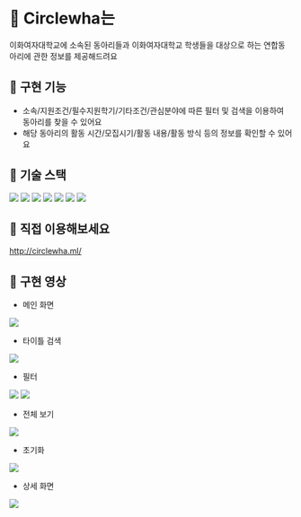 # :school: Circlewha는
이화여자대학교에 소속된 동아리들과 이화여자대학교 학생들을 대상으로 하는 연합동아리에 관한 정보를 제공해드려요

## :school: 구현 기능
+ 소속/지원조건/필수지원학기/기타조건/관심분야에 따른 필터 및 검색을 이용하여 동아리를 찾을 수 있어요
+ 해당 동아리의 활동 시간/모집시기/활동 내용/활동 방식 등의 정보를 확인할 수 있어요

## :school: 기술 스택
<img src="https://img.shields.io/badge/JavaScript-F7DF1E?style=for-the-badge&logo=JavaScript&logoColor=white"/> <img src="https://img.shields.io/badge/Next.js-000000?style=for-the-badge&logo=Next.js&logoColor=white"/> <img src="https://img.shields.io/badge/Node.js-339933?style=for-the-badge&logo=Node.js&logoColor=white"/> <img src="https://img.shields.io/badge/Express-000000?style=for-the-badge&logo=Express&logoColor=white">
 <img src="https://img.shields.io/badge/MySQL-4479A1?style=for-the-badge&logo=MySQL&logoColor=white"> <img src="https://img.shields.io/badge/Nodemon-76D04B?style=for-the-badge&logo=Nodemon&logoColor=white"> <img src="https://img.shields.io/badge/AWS-232F3E?style=for-the-badge&logo=amazon%20aws&logoColor=white"> 

## :school: 직접 이용해보세요
http://circlewha.ml/

## :school: 구현 영상
+ 메인 화면 
<img src="https://user-images.githubusercontent.com/85687229/156637154-f6a920b9-2936-4f29-8b1f-df7e074ed27b.gif">

+ 타이틀 검색 
<img src="https://user-images.githubusercontent.com/85687229/156637199-c4b5d854-ea01-4a80-84a7-0ae9877650ca.gif">

+ 필터
<img src="https://user-images.githubusercontent.com/85687229/156637180-089caa14-7c17-47bd-815e-9c7a0216ecfb.gif">
<img src="https://user-images.githubusercontent.com/85687229/156637226-892ee87c-58de-4ca2-9827-9948682d691e.gif">

+ 전체 보기
<img src="https://user-images.githubusercontent.com/85687229/156637217-10cf4b17-526f-4026-89e1-aaae1dafd045.gif">

+ 초기화
<img src="https://user-images.githubusercontent.com/85687229/156637219-e9d256d2-b6ec-4308-9f80-6cfca561b8e9.gif">

+ 상세 화면
<img src="https://user-images.githubusercontent.com/85687229/156637224-f450b052-0213-4d1f-b491-cc9ef728b33c.gif">
